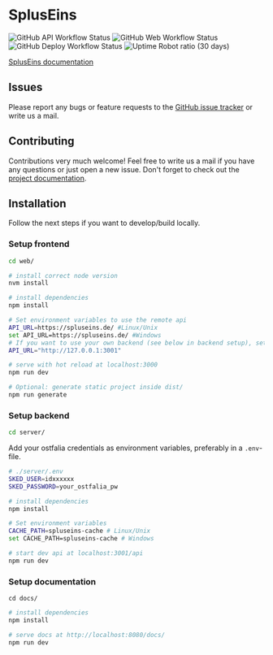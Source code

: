 # SplusEins

![GitHub API Workflow Status](https://img.shields.io/github/actions/workflow/status/SplusEins/SplusEins/build-server.yml?branch=master&label=api%20build)
![GitHub Web Workflow Status](https://img.shields.io/github/actions/workflow/status/SplusEins/SplusEins/build-web.yml?branch=master&label=web%20build)
![GitHub Deploy Workflow Status](https://img.shields.io/github/actions/workflow/status/SplusEins/SplusEins/deploy.yml?branch=master&label=deploy)
![Uptime Robot ratio (30 days)](https://img.shields.io/uptimerobot/ratio/m787659430-7cab3eb7b484e1a13fd30a69?label=uptime)

[SplusEins documentation](https://spluseins.de/docs/)

## Issues

Please report any bugs or feature requests to the [GitHub issue tracker](https://github.com/SplusEins/SplusEins/issues) or write us a mail.

## Contributing

Contributions very much welcome! Feel free to write us a mail if you have any questions or just open a new issue. Don't forget to check out the [project documentation](https://spluseins.de/docs).

## Installation

Follow the next steps if you want to develop/build locally.

### Setup frontend

```bash
cd web/

# install correct node version
nvm install

# install dependencies
npm install

# Set environment variables to use the remote api
API_URL=https://spluseins.de/ #Linux/Unix
set API_URL=https://spluseins.de/ #Windows
# If you want to use your own backend (see below in backend setup), set this instead:
API_URL="http://127.0.0.1:3001"

# serve with hot reload at localhost:3000
npm run dev

# Optional: generate static project inside dist/
npm run generate
```

### Setup backend

```bash
cd server/
```

Add your ostfalia credentials as environment variables, preferably in a `.env`-file.

```bash
# ./server/.env
SKED_USER=idxxxxxx
SKED_PASSWORD=your_ostfalia_pw
```

```bash
# install dependencies
npm install

# Set environment variables
CACHE_PATH=spluseins-cache # Linux/Unix
set CACHE_PATH=spluseins-cache # Windows

# start dev api at localhost:3001/api
npm run dev
```

### Setup documentation

`cd docs/`

```bash
# install dependencies
npm install

# serve docs at http://localhost:8080/docs/
npm run dev
```
